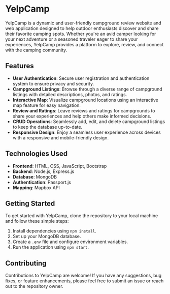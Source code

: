 # YelpCamp

YelpCamp is a dynamic and user-friendly campground review website and web application designed to help outdoor enthusiasts discover and share their favorite camping spots. Whether you're an avid camper looking for your next adventure or a seasoned traveler eager to share your experiences, YelpCamp provides a platform to explore, review, and connect with the camping community.

## Features

- **User Authentication**: Secure user registration and authentication system to ensure privacy and security.
- **Campground Listings**: Browse through a diverse range of campground listings with detailed descriptions, photos, and ratings.
- **Interactive Map**: Visualize campground locations using an interactive map feature for easy navigation.
- **Review and Ratings**: Leave reviews and ratings for campgrounds to share your experiences and help others make informed decisions.
- **CRUD Operations**: Seamlessly add, edit, and delete campground listings to keep the database up-to-date.
- **Responsive Design**: Enjoy a seamless user experience across devices with a responsive and mobile-friendly design.

## Technologies Used

- **Frontend**: HTML, CSS, JavaScript, Bootstrap
- **Backend**: Node.js, Express.js
- **Database**: MongoDB
- **Authentication**: Passport.js
- **Mapping**: Mapbox API

## Getting Started

To get started with YelpCamp, clone the repository to your local machine and follow these simple steps:

1. Install dependencies using `npm install`.
2. Set up your MongoDB database.
3. Create a `.env` file and configure environment variables.
4. Run the application using `npm start`.

## Contributing

Contributions to YelpCamp are welcome! If you have any suggestions, bug fixes, or feature enhancements, please feel free to submit an issue or reach out to the repository owner.

